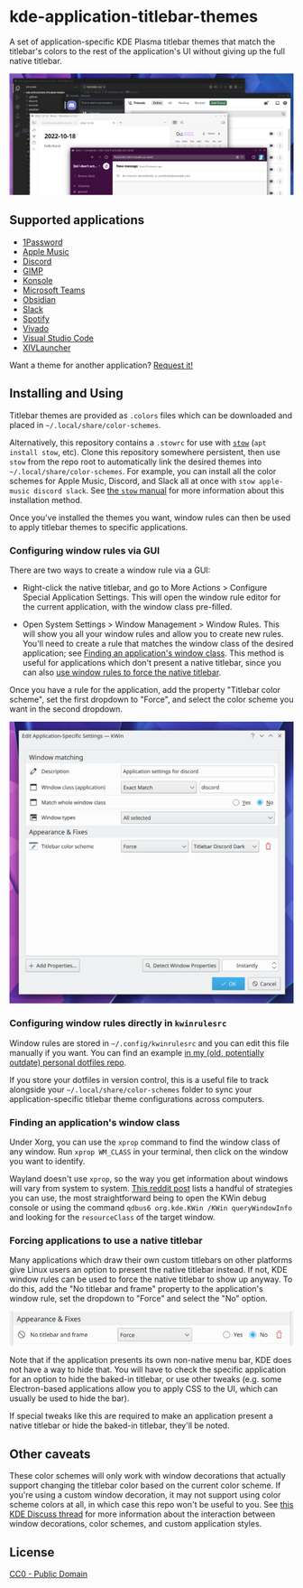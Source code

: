 # kde-application-titlebar-themes

A set of application-specific KDE Plasma titlebar themes that match the titlebar's colors to the rest of the application's UI without giving up the full native titlebar.

![](.github/preview.png)

## Supported applications

- [1Password](/1password)
- [Apple Music](/apple-music)
- [Discord](/discord)
- [GIMP](/gimp)
- [Konsole](/konsole)
- [Microsoft Teams](/teams)
- [Obsidian](/obsidian)
- [Slack](/slack)
- [Spotify](/spotify)
- [Vivado](/vivado)
- [Visual Studio Code](/vscode)
- [XIVLauncher](/xivlauncher)

Want a theme for another application? [Request it!](https://github.com/eritbh/kde-application-titlebar-themes/issues/new?template=theme-request.md)

## Installing and Using

Titlebar themes are provided as `.colors` files which can be downloaded and placed in `~/.local/share/color-schemes`.

Alternatively, this repository contains a `.stowrc` for use with [`stow`](https://www.gnu.org/software/stow/) (`apt install stow`, etc). Clone this repository somewhere persistent, then use `stow` from the repo root to automatically link the desired themes into `~/.local/share/color-schemes`. For example, you can install all the color schemes for Apple Music, Discord, and Slack all at once with `stow apple-music discord slack`. See [the `stow` manual](https://www.gnu.org/software/stow/manual/stow.html) for more information about this installation method.

Once you've installed the themes you want, window rules can then be used to apply titlebar themes to specific applications.

### Configuring window rules via GUI

There are two ways to create a window rule via a GUI:

- Right-click the native titlebar, and go to More Actions > Configure Special Application Settings. This will open the window rule editor for the current application, with the window class pre-filled.

- Open System Settings > Window Management > Window Rules. This will show you all your window rules and allow you to create new rules. You'll need to create a rule that matches the window class of the desired application; see [Finding an application's window class](#finding-an-applications-window-class). This method is useful for applications which don't present a native titlebar, since you can also [use window rules to force the native titlebar](#forcing-applications-to-use-a-native-titlebar).

Once you have a rule for the application, add the property "Titlebar color scheme", set the first dropdown to "Force", and select the color scheme you want in the second dropdown.

![](.github/kde%20window%20properties.png)

### Configuring window rules directly in `kwinrulesrc`

Window rules are stored in `~/.config/kwinrulesrc` and you can edit this file manually if you want. You can find an example [in my (old, potentially outdate) personal dotfiles repo](https://github.com/eritbh/dotfiles/blob/main/kde/.config/kwinrulesrc).

If you store your dotfiles in version control, this is a useful file to track alongside your `~/.local/share/color-schemes` folder to sync your application-specific titlebar theme configurations across computers.

### Finding an application's window class

Under Xorg, you can use the `xprop` command to find the window class of any window. Run `xprop WM_CLASS` in your terminal, then click on the window you want to identify.

Wayland doesn't use `xprop`, so the way you get information about windows will vary from system to system. [This reddit post](https://www.reddit.com/r/kde/comments/1c447nc/anything_like_xprop_in_wayland_to_get_window/) lists a handful of strategies you can use, the most straightforward being to open the KWin debug console or using the command `qdbus6 org.kde.KWin /KWin queryWindowInfo` and looking for the `resourceClass` of the target window.

### Forcing applications to use a native titlebar

Many applications which draw their own custom titlebars on other platforms give Linux users an option to present the native titlebar instead. If not, KDE window rules can be used to force the native titlebar to show up anyway. To do this, add the "No titlebar and frame" property to the application's window rule, set the dropdown to "Force" and select the "No" option.

![](.github/kde%20force%20window%20frame%20property.png)

Note that if the application presents its own non-native menu bar, KDE does not have a way to hide that. You will have to check the specific application for an option to hide the baked-in titlebar, or use other tweaks (e.g. some Electron-based applications allow you to apply CSS to the UI, which can usually be used to hide the bar).

If special tweaks like this are required to make an application present a native titlebar or hide the baked-in titlebar, they'll be noted.

## Other caveats

These color schemes will only work with window decorations that actually support changing the titlebar color based on the current color scheme. If you're using a custom window decoration, it may not support using color scheme colors at all, in which case this repo won't be useful to you. See [this KDE Discuss thread](https://discuss.kde.org/t/titlebar-color-change/17231/14) for more information about the interaction between window decorations, color schemes, and custom application styles.

## License

[CC0 - Public Domain](/LICENSE)
